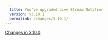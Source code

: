 ```yaml
---
  title: You've upgraded Live Stream Notifier
  version: v3.10.1
  permalink: /changes/3.10.1/
---
```

[Changes in 3.10.0](https://freaktechnik.github.com/justintv-stream-notifications/changes/3.10.0/)
